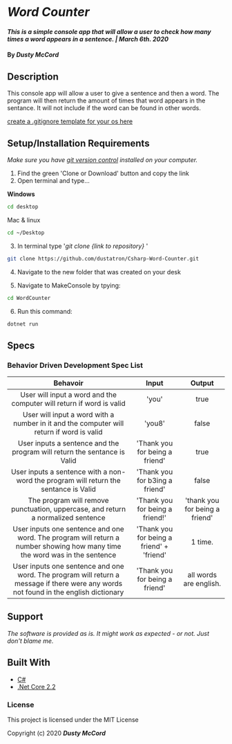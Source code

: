 # _Word Counter_

#### _This is a simple console app that will allow a user to check how many times a word appears in a sentence. | March 6th. 2020_

#### By _**Dusty McCord**_

## Description

This console app will allow a user to give a sentence and then a word. The program will then return the amount of times that word appears in the sentance. It will not include if the word can be found in other words. 

[create a .gitignore template for your os here](https://www.gitignore.io/)

## Setup/Installation Requirements

_Make sure you have [git version control](https://git-scm.com/downloads) installed on your computer._

1. Find the green 'Clone or Download' button and copy the link
2. Open terminal and type...

**Windows**
```sh 
cd desktop
```

 Mac & linux 
 ```sh
 cd ~/Desktop
 ```

 3. In terminal type '_git clone {link to repository}_ '

```sh
git clone https://github.com/dustatron/Csharp-Word-Counter.git
```

4. Navigate to the new folder that was created on your desk

5. Navigate to MakeConsole by tpying:
```sh
cd WordCounter
```
6. Run this command:
```sh
dotnet run
```


## Specs
### Behavior Driven Development Spec List

Behavoir | Input | Output
:---------:|:------:|:------:
User will input a word and the computer will return if word is valid | 'you' | true
User will input a word with a number in it and the computer will return if word is valid | 'you8' | false
User inputs a sentence and the program will return the sentance is Valid | 'Thank you for being a friend' | true
User inputs a sentence with a non-word the program will return the sentance is Valid | 'Thank you for b3ing a friend' | false
The program will remove punctuation, uppercase, and return a normalized sentence | 'Thank you for being a friend!' | 'thank you for being a friend'
User inputs one sentence and one word. The program will return a number showing how many time the word was in the sentence | 'Thank you for being a friend' + 'friend' | 1 time.
User inputs one sentence and one word. The program will return a message if there were any words not found in the english dictionary | 'Thank you for being a friend' | all words are english.


## Support 

_The software is provided as is. It might work as expected - or not. Just don't blame me._


## Built With

* [C#](https://docs.microsoft.com/en-us/dotnet/csharp/)
* [.Net Core 2.2](https://dotnet.microsoft.com/download/dotnet-core/2.2)


### License

This project is licensed under the MIT License 

Copyright (c) 2020 **_Dusty McCord_**

